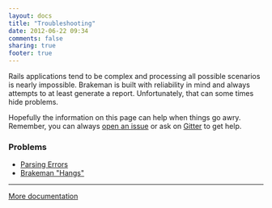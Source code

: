 ```yaml
---
layout: docs
title: "Troubleshooting"
date: 2012-06-22 09:34
comments: false
sharing: true
footer: true
---
```


Rails applications tend to be complex and processing all possible scenarios is nearly impossible. Brakeman is built with reliability in mind and always attempts to at least generate a report. Unfortunately, that can some times hide problems. 

Hopefully the information on this page can help when things go awry. Remember, you can always [open an issue](https://github.com/presidentbeef/brakeman/issues) or ask on [Gitter](https://gitter.im/presidentbeef/brakeman) to get help.

### Problems

* [Parsing Errors](/docs/troubleshooting/parse_errors)
* [Brakeman "Hangs"](/docs/troubleshooting/hanging)

---

[More documentation](/docs)
